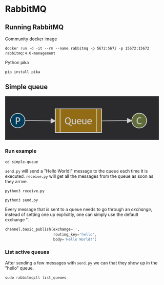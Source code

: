 # RabbitMQ

## Running RabbitMQ

Community docker image

```
docker run -d -it --rm --name rabbitmq -p 5672:5672 -p 15672:15672 rabbitmq:4.0-management
```

Python pika

```
pip install pika
```

## Simple queue

![Simple queue](doc/queue.png)

### Run example

```
cd simple-queue
```

`send.py` will send a "Hello World!" message to the queue each time it is executed. `receive.py` will get all the messages from the queue as soon as they arrive.

```
python3 receive.py
```

```
python3 send.py
```

Every message that is sent to a queue needs to go through an *exchange*, instead of setting one up explicitly, one can simply use the default exchange ''.

```python
channel.basic_publish(exchange='',
                      routing_key='hello',
                      body='Hello World!')
```

### List active queues

After sending a few messages with `send.py` we can that they show up in the "hello" queue.

```
sudo rabbitmqctl list_queues
```
